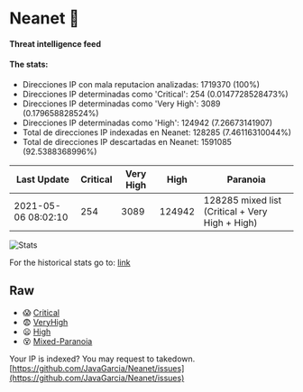 # Neanet :hocho:
#### Threat intelligence feed
#### The stats:

- Direcciones IP con mala reputacion analizadas: 1719370 (100%)
- Direcciones IP determinadas como 'Critical':  254 (0.0147728528473%)
- Direcciones IP determinadas como 'Very High':  3089 (0.179658828524%)
- Direcciones IP determinadas como 'High':  124942 (7.26673141907)
- Total de direcciones IP indexadas en Neanet:  128285 (7.46116310044%)
- Total de direcciones IP descartadas en Neanet:  1591085 (92.5388368996%)

| Last Update | Critical | Very High | High | Paranoia |
| --- | --- | --- | --- | --- |
| 2021-05-06 08:02:10 | 254 | 3089 | 124942 | 128285 mixed list (Critical + Very High + High)|

![Stats](https://docs.google.com/spreadsheets/d/e/2PACX-1vSnaNMIXVabIpDJjufMlzH7poXnshF3mgd8Is1g9ytUEzVsP5my4Trn8f-xkoLLQ38xpL3HtmUexLo6/pubchart?oid=501124687&format=image)

For the historical stats go to: [link](/stats.csv)
## Raw
- :scream: [Critical](https://raw.githubusercontent.com/JavaGarcia/Neanet/master/blacklists/neanet_critical.txt)
- :fearful: [VeryHigh](https://raw.githubusercontent.com/JavaGarcia/Neanet/master/blacklists/neanet_veryHigh.txtt)
- :frowning: [High](https://raw.githubusercontent.com/JavaGarcia/Neanet/master/blacklists/neanet_high.txt)
- :dizzy_face: [Mixed-Paranoia](https://raw.githubusercontent.com/JavaGarcia/Neanet/master/blacklists/neanet_all.txt)


Your IP is indexed? You may request to takedown. [https://github.com/JavaGarcia/Neanet/issues](https://github.com/JavaGarcia/Neanet/issues)





















































































































































































































































































































































































































































































































































































































































































































































































































































































































































































































































































































































































































































































































































































































































































































































































































































































































































































































































































































































































































































































































































































































































































































































































































































































































































































































































































































































































































































































































































































































































































































































































































































































































































































































































































































































































































































































































































































































































































































































































































































































































































































































































































































































































































































































































































































































































































































































































































































































































































































































































































































































































































































































































































































































































































































































































































































































































































































































































































































































































































































































































































































































































































































































